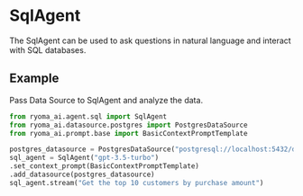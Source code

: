 # SqlAgent

The SqlAgent can be used to ask questions in natural language and interact with SQL databases.

## Example

Pass Data Source to SqlAgent and analyze the data.


```python
from ryoma_ai.agent.sql import SqlAgent
from ryoma_ai.datasource.postgres import PostgresDataSource
from ryoma_ai.prompt.base import BasicContextPromptTemplate

postgres_datasource = PostgresDataSource("postgresql://localhost:5432/db")
sql_agent = SqlAgent("gpt-3.5-turbo")
.set_context_prompt(BasicContextPromptTemplate)
.add_datasource(postgres_datasource)
sql_agent.stream("Get the top 10 customers by purchase amount")
```
